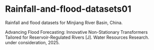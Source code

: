 # Rainfall-and-flood-datasets01
Rainfall and flood datasets for Minjiang River Basin, China.

Advancing Flood Forecasting: Innovative Non-Stationary Transformers Tailored for Reservoir-Regulated Rivers [J]. Water Resources Research. under consideration, 2025.
